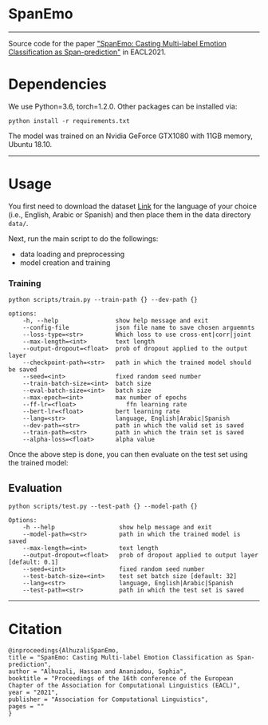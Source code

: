 # SpanEmo
***

Source code for the paper ["SpanEmo: Casting Multi-label Emotion Classification as Span-prediction"]() in EACL2021.


# Dependencies
We use Python=3.6, torch=1.2.0. Other packages can be installed via:
```angular2html
python install -r requirements.txt
```
The model was trained on an Nvidia GeForce GTX1080 with 11GB memory, Ubuntu 18.10.

***

# Usage

You first need to download the dataset [Link](https://competitions.codalab.org/competitions/17751#learn_the_details-datasets) for the language of your choice  (i.e., English, Arabic or Spanish) and then place them in the data directory `data/`.


Next, run the main script to do the followings:
 * data loading and preprocessing
 * model creation and training

### Training
```
python scripts/train.py --train-path {} --dev-path {}

options:
    -h, --help                show help message and exit
    --config-file             json file name to save chosen arguemnts
    --loss-type=<str>         Which loss to use cross-ent|corr|joint 
    --max-length=<int>        text length
    --output-dropout=<float>  prob of dropout applied to the output layer
    --checkpoint-path=<str>   path in which the trained model should be saved
    --seed=<int>              fixed random seed number 
    --train-batch-size=<int>  batch size 
    --eval-batch-size=<int>   batch size 
    --max-epoch=<int>         max number of epochs
    --ff-lr=<float>              ffn learning rate 
    --bert-lr=<float>         bert learning rate
    --lang=<str>              language, English|Arabic|Spanish
    --dev-path=<str>          path in which the valid set is saved
    --train-path=<str>        path in which the train set is saved
    --alpha-loss=<float>      alpha value
```



Once the above step is done, you can then evaluate on the test set using the trained model:

## Evaluation
```
python scripts/test.py --test-path {} --model-path {}

Options:
    -h --help                  show help message and exit
    --model-path=<str>         path in which the trained model is saved
    --max-length=<int>         text length
    --output-dropout=<float>   prob of dropout applied to output layer [default: 0.1]
    --seed=<int>               fixed random seed number
    --test-batch-size=<int>    test set batch size [default: 32]
    --lang=<str>               language, English|Arabic|Spanish
    --test-path=<str>          path in which the test set is saved
```
***

# Citation
```
@inproceedings{AlhuzaliSpanEmo,  
title = "SpanEmo: Casting Multi-label Emotion Classification as Span-prediction",  
author = "Alhuzali, Hassan and Ananiadou, Sophia",  
booktitle = "Proceedings of the 16th conference of the European Chapter of the Association for Computational Linguistics (EACL)",  
year = "2021",  
publisher = "Association for Computational Linguistics",  
pages = ""  
} 
```
